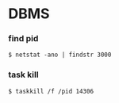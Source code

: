 # DBMS

### find pid
```angular2html
$ netstat -ano | findstr 3000
```

### task kill
```angular2html
$ taskkill /f /pid 14306
```

